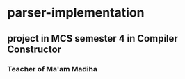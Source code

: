 # parser-implementation
## project in MCS semester 4 in Compiler Constructor
### Teacher of Ma'am Madiha
